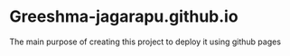 # Greeshma-jagarapu.github.io
The main purpose of creating this project to deploy it using github pages
